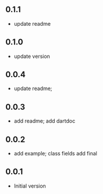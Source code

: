 ## 0.1.1
* update readme

## 0.1.0
* update version

## 0.0.4
* update readme;

## 0.0.3
* add readme; add dartdoc

## 0.0.2
* add example; class fields add final

## 0.0.1
* Initial version

